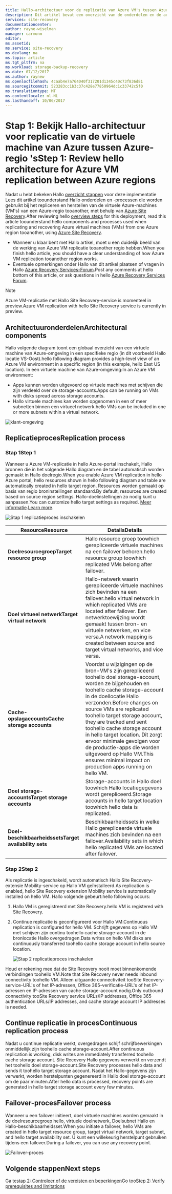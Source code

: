 ```yaml
---
title: Hallo-architectuur voor de replicatie van Azure VM's tussen Azure-regio's aaaReview | Microsoft Docs
description: Dit artikel bevat een overzicht van de onderdelen en de architectuur die wordt gebruikt voor het virtuele Azure-machines repliceren tussen Azure-regio's met behulp van hello Azure Site Recovery-service.
services: site-recovery
documentationcenter: 
author: rayne-wiselman
manager: carmonm
editor: 
ms.assetid: 
ms.service: site-recovery
ms.devlang: na
ms.topic: article
ms.tgt_pltfrm: na
ms.workload: storage-backup-recovery
ms.date: 07/12/2017
ms.author: raynew
ms.openlocfilehash: 4caab4e7a764040f317201d1345c40c73f836d81
ms.sourcegitcommit: 523283cc1b3c37c428e77850964dc1c33742c5f0
ms.translationtype: MT
ms.contentlocale: nl-NL
ms.lasthandoff: 10/06/2017
---
```

# <a name="step-1-review-hello-architecture-for-azure-vm-replication-between-azure-regions"></a><span data-ttu-id="1e5e0-103">Stap 1: Bekijk Hallo-architectuur voor replicatie van de virtuele machine van Azure tussen Azure-regio 's</span><span class="sxs-lookup"><span data-stu-id="1e5e0-103">Step 1: Review hello architecture for Azure VM replication between Azure regions</span></span>


<span data-ttu-id="1e5e0-104">Nadat u hebt bekeken Hallo [overzicht stappen](azure-to-azure-walkthrough-overview.md) voor deze implementatie Lees dit artikel toounderstand Hallo onderdelen en -processen die worden gebruikt bij het repliceren en herstellen van de virtuele Azure-machines (VM's) van een Azure-regio tooanother, met behulp van [Azure Site Recovery](site-recovery-overview.md).</span><span class="sxs-lookup"><span data-stu-id="1e5e0-104">After reviewing hello [overview steps](azure-to-azure-walkthrough-overview.md) for this deployment, read this article toounderstand hello components and processes used when replicating and recovering Azure virtual machines (VMs) from one Azure region tooanother, using [Azure Site Recovery](site-recovery-overview.md).</span></span>

- <span data-ttu-id="1e5e0-105">Wanneer u klaar bent met Hallo artikel, moet u een duidelijk beeld van de werking van Azure VM replicatie tooanother regio hebben.</span><span class="sxs-lookup"><span data-stu-id="1e5e0-105">When you finish hello article, you should have a clear understanding of how Azure VM replication tooanother region works.</span></span>
- <span data-ttu-id="1e5e0-106">Eventuele opmerkingen onder Hallo van dit artikel plaatsen of vragen in Hallo [Azure Recovery Services-Forum](https://social.msdn.microsoft.com/forums/azure/home?forum=hypervrecovmgr).</span><span class="sxs-lookup"><span data-stu-id="1e5e0-106">Post any comments at hello bottom of this article, or ask questions in hello [Azure Recovery Services Forum](https://social.msdn.microsoft.com/forums/azure/home?forum=hypervrecovmgr).</span></span>

>[!NOTE]
><span data-ttu-id="1e5e0-107">Azure VM-replicatie met Hallo Site Recovery-service is momenteel in preview.</span><span class="sxs-lookup"><span data-stu-id="1e5e0-107">Azure VM replication with hello Site Recovery service is currently in preview.</span></span>



## <a name="architectural-components"></a><span data-ttu-id="1e5e0-108">Architectuuronderdelen</span><span class="sxs-lookup"><span data-stu-id="1e5e0-108">Architectural components</span></span>

<span data-ttu-id="1e5e0-109">Hallo volgende diagram toont een globaal overzicht van een virtuele machine van Azure-omgeving in een specifieke regio (in dit voorbeeld Hallo locatie VS-Oost).</span><span class="sxs-lookup"><span data-stu-id="1e5e0-109">hello following diagram provides a high-level view of an Azure VM environment in a specific region (in this example, hello East US location).</span></span> <span data-ttu-id="1e5e0-110">In een virtuele machine van Azure-omgeving:</span><span class="sxs-lookup"><span data-stu-id="1e5e0-110">In an Azure VM environment:</span></span>
- <span data-ttu-id="1e5e0-111">Apps kunnen worden uitgevoerd op virtuele machines met schijven die zijn verdeeld over de storage-accounts.</span><span class="sxs-lookup"><span data-stu-id="1e5e0-111">Apps can be running on VMs with disks spread across storage accounts.</span></span>
- <span data-ttu-id="1e5e0-112">Hallo virtuele machines kan worden opgenomen in een of meer subnetten binnen een virtueel netwerk.</span><span class="sxs-lookup"><span data-stu-id="1e5e0-112">hello VMs can be included in one or more subnets within a virtual network.</span></span>

![klant-omgeving](./media/azure-to-azure-walkthrough-architecture/source-environment.png)

## <a name="replication-process"></a><span data-ttu-id="1e5e0-114">Replicatieproces</span><span class="sxs-lookup"><span data-stu-id="1e5e0-114">Replication process</span></span>

### <a name="step-1"></a><span data-ttu-id="1e5e0-115">Stap 1</span><span class="sxs-lookup"><span data-stu-id="1e5e0-115">Step 1</span></span>

<span data-ttu-id="1e5e0-116">Wanneer u Azure VM-replicatie in hello Azure-portal inschakelt, Hallo bronnen die in het volgende Hallo diagram en de tabel automatisch worden gemaakt in Hallo doelregio.</span><span class="sxs-lookup"><span data-stu-id="1e5e0-116">When you enable Azure VM replication in hello Azure portal, hello resources shown in hello following diagram and table are automatically created in hello target region.</span></span> <span data-ttu-id="1e5e0-117">Resources worden gemaakt op basis van regio broninstellingen standaard.</span><span class="sxs-lookup"><span data-stu-id="1e5e0-117">By default, resources are created based on source region settings.</span></span> <span data-ttu-id="1e5e0-118">Hallo-doelinstellingen zo nodig kunt u aanpassen.</span><span class="sxs-lookup"><span data-stu-id="1e5e0-118">You can customize hello target settings as required.</span></span> <span data-ttu-id="1e5e0-119">[Meer informatie](site-recovery-replicate-azure-to-azure.md).</span><span class="sxs-lookup"><span data-stu-id="1e5e0-119">[Learn more](site-recovery-replicate-azure-to-azure.md).</span></span>

![Stap 1 replicatieproces inschakelen](./media/azure-to-azure-walkthrough-architecture/enable-replication-step-1.png)

<span data-ttu-id="1e5e0-121">**Resource**</span><span class="sxs-lookup"><span data-stu-id="1e5e0-121">**Resource**</span></span> | <span data-ttu-id="1e5e0-122">**Details**</span><span class="sxs-lookup"><span data-stu-id="1e5e0-122">**Details**</span></span>
--- | ---
<span data-ttu-id="1e5e0-123">**Doelresourcegroep**</span><span class="sxs-lookup"><span data-stu-id="1e5e0-123">**Target resource group**</span></span> | <span data-ttu-id="1e5e0-124">Hallo resource groep toowhich gerepliceerde virtuele machines na een failover behoren.</span><span class="sxs-lookup"><span data-stu-id="1e5e0-124">hello resource group toowhich replicated VMs belong after failover.</span></span>
<span data-ttu-id="1e5e0-125">**Doel virtueel netwerk**</span><span class="sxs-lookup"><span data-stu-id="1e5e0-125">**Target virtual network**</span></span> | <span data-ttu-id="1e5e0-126">Hallo-netwerk waarin gerepliceerde virtuele machines zich bevinden na een failover.</span><span class="sxs-lookup"><span data-stu-id="1e5e0-126">hello virtual network in which replicated VMs are located after failover.</span></span> <span data-ttu-id="1e5e0-127">Een netwerktoewijzing wordt gemaakt tussen bron- en virtuele netwerken, en vice versa.</span><span class="sxs-lookup"><span data-stu-id="1e5e0-127">A network mapping is created between source and target virtual networks, and vice versa.</span></span>
<span data-ttu-id="1e5e0-128">**Cache-opslagaccounts**</span><span class="sxs-lookup"><span data-stu-id="1e5e0-128">**Cache storage accounts**</span></span> | <span data-ttu-id="1e5e0-129">Voordat u wijzigingen op de bron-VM's zijn gerepliceerd toohello doel storage-account, worden ze bijgehouden en toohello cache storage-account in de doellocatie Hallo verzonden.</span><span class="sxs-lookup"><span data-stu-id="1e5e0-129">Before changes on source VMs are replicated toohello target storage account, they are tracked and sent toohello cache storage account in hello target location.</span></span> <span data-ttu-id="1e5e0-130">Dit zorgt ervoor minimale gevolgen voor de productie-apps die worden uitgevoerd op Hallo VM.</span><span class="sxs-lookup"><span data-stu-id="1e5e0-130">This ensures minimal impact on production apps running on hello VM.</span></span>
<span data-ttu-id="1e5e0-131">**Doel storage-accounts**</span><span class="sxs-lookup"><span data-stu-id="1e5e0-131">**Target storage accounts**</span></span>  | <span data-ttu-id="1e5e0-132">Storage-accounts in Hallo doel toowhich Hallo locatiegegevens wordt gerepliceerd.</span><span class="sxs-lookup"><span data-stu-id="1e5e0-132">Storage accounts in hello target location toowhich hello data is replicated.</span></span>
<span data-ttu-id="1e5e0-133">**Doel-beschikbaarheidssets**</span><span class="sxs-lookup"><span data-stu-id="1e5e0-133">**Target availability sets**</span></span>  | <span data-ttu-id="1e5e0-134">Beschikbaarheidssets in welke Hallo gerepliceerde virtuele machines zich bevinden na een failover.</span><span class="sxs-lookup"><span data-stu-id="1e5e0-134">Availability sets in which hello replicated VMs are located after failover.</span></span>

### <a name="step-2"></a><span data-ttu-id="1e5e0-135">Stap 2</span><span class="sxs-lookup"><span data-stu-id="1e5e0-135">Step 2</span></span>

<span data-ttu-id="1e5e0-136">Als replicatie is ingeschakeld, wordt automatisch Hallo Site Recovery-extensie Mobility-service op Hallo VM geïnstalleerd.</span><span class="sxs-lookup"><span data-stu-id="1e5e0-136">As replication is enabled, hello Site Recovery extension Mobility service is automatically installed on hello VM.</span></span> <span data-ttu-id="1e5e0-137">Hallo volgende gebeurt:</span><span class="sxs-lookup"><span data-stu-id="1e5e0-137">hello following occurs:</span></span>

1. <span data-ttu-id="1e5e0-138">Hallo VM is geregistreerd met Site Recovery.</span><span class="sxs-lookup"><span data-stu-id="1e5e0-138">hello VM is registered with Site Recovery.</span></span>

2. <span data-ttu-id="1e5e0-139">Continue replicatie is geconfigureerd voor Hallo VM.</span><span class="sxs-lookup"><span data-stu-id="1e5e0-139">Continuous replication is configured for hello VM.</span></span> <span data-ttu-id="1e5e0-140">Schrijft gegevens op Hallo VM met schijven zijn continu toohello cache storage-account in de bronlocatie Hallo overgedragen.</span><span class="sxs-lookup"><span data-stu-id="1e5e0-140">Data writes on hello VM disks are continuously transferred toohello cache storage account in hello source location.</span></span>

   ![Stap 2 replicatieproces inschakelen](./media/azure-to-azure-walkthrough-architecture/enable-replication-step-2.png)

  
  <span data-ttu-id="1e5e0-142">Houd er rekening mee dat de Site Recovery nooit moet binnenkomende verbindingen toohello VM.</span><span class="sxs-lookup"><span data-stu-id="1e5e0-142">Note that Site Recovery never needs inbound connectivity toohello VM.</span></span> <span data-ttu-id="1e5e0-143">Alleen uitgaande connectiviteit tooSite Recovery-service-URL's of het IP-adressen, Office 365-verificatie-URL's of het IP-adressen en IP-adressen van cache storage-account nodig.</span><span class="sxs-lookup"><span data-stu-id="1e5e0-143">Only outbound connectivity tooSite Recovery service URLs/IP addresses, Office 365 authentication URLs/IP addresses, and cache storage account IP addresses is needed.</span></span> 

## <a name="continuous-replication-process"></a><span data-ttu-id="1e5e0-144">Continue replicatie in proces</span><span class="sxs-lookup"><span data-stu-id="1e5e0-144">Continuous replication process</span></span>

<span data-ttu-id="1e5e0-145">Nadat u continue replicatie werkt, overgedragen schijf schrijfbewerkingen onmiddellijk zijn toohello cache storage-account.</span><span class="sxs-lookup"><span data-stu-id="1e5e0-145">After continuous replication is working, disk writes are immediately transferred toohello cache storage account.</span></span> <span data-ttu-id="1e5e0-146">Site Recovery Hallo gegevens verwerkt en verzendt het toohello doel storage-account.</span><span class="sxs-lookup"><span data-stu-id="1e5e0-146">Site Recovery processes hello data and sends it toohello target storage account.</span></span> <span data-ttu-id="1e5e0-147">Nadat het Hallo-gegevens zijn verwerkt, worden herstelpunten gegenereerd in Hallo doel storage-account om de paar minuten.</span><span class="sxs-lookup"><span data-stu-id="1e5e0-147">After hello data is processed, recovery points are generated in hello target storage account every few minutes.</span></span>

## <a name="failover-process"></a><span data-ttu-id="1e5e0-148">Failover-proces</span><span class="sxs-lookup"><span data-stu-id="1e5e0-148">Failover process</span></span>

<span data-ttu-id="1e5e0-149">Wanneer u een failover initieert, doel virtuele machines worden gemaakt in de doelresourcegroep hello, virtuele doelnetwerk, Doelsubnet Hallo en Hallo-beschikbaarheidsset.</span><span class="sxs-lookup"><span data-stu-id="1e5e0-149">When you initiate a failover, hello VMs are created in hello target resource group, target virtual network, target subnet, and hello target availability set.</span></span> <span data-ttu-id="1e5e0-150">U kunt een willekeurig herstelpunt gebruiken tijdens een failover.</span><span class="sxs-lookup"><span data-stu-id="1e5e0-150">During a failover, you can use any recovery point.</span></span>

![Failover-proces](./media/azure-to-azure-walkthrough-architecture/failover.png)

## <a name="next-steps"></a><span data-ttu-id="1e5e0-152">Volgende stappen</span><span class="sxs-lookup"><span data-stu-id="1e5e0-152">Next steps</span></span>

<span data-ttu-id="1e5e0-153">Ga te[stap 2: Controleer of de vereisten en beperkingen](azure-to-azure-walkthrough-prerequisites.md)</span><span class="sxs-lookup"><span data-stu-id="1e5e0-153">Go too[Step 2: Verify prerequisites and limitations](azure-to-azure-walkthrough-prerequisites.md)</span></span>
